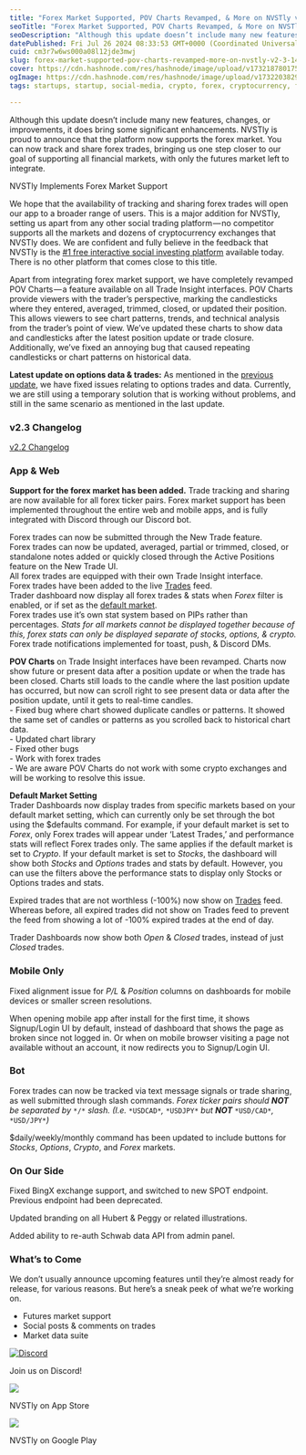 ```yaml
---
title: "Forex Market Supported, POV Charts Revamped, & More on NVSTly v2.3"
seoTitle: "Forex Market Supported, POV Charts Revamped, & More on NVSTly v2.3"
seoDescription: "Although this update doesn’t include many new features, changes, or improvements, it does bring some significant enhancements..."
datePublished: Fri Jul 26 2024 08:33:53 GMT+0000 (Coordinated Universal Time)
cuid: cm3r7w6ws000a08l12jde3mwj
slug: forex-market-supported-pov-charts-revamped-more-on-nvstly-v2-3-14d479fa140e
cover: https://cdn.hashnode.com/res/hashnode/image/upload/v1732187801759/e9bba75b-874c-4146-8ba1-2d0f24ede01b.png
ogImage: https://cdn.hashnode.com/res/hashnode/image/upload/v1732203829084/f0005c09-5077-4765-9db8-295ab567067d.png
tags: startups, startup, social-media, crypto, forex, cryptocurrency, finance, fintech, trading, economy, investing, stocks, futures, stockmarket, tradingplatfrom

---
```


Although this update doesn’t include many new features, changes, or improvements, it does bring some significant enhancements. NVSTly is proud to announce that the platform now supports the forex market. You can now track and share forex trades, bringing us one step closer to our goal of supporting all financial markets, with only the futures market left to integrate.

[](https://nvstly.com)

NVSTly Implements Forex Market Support

We hope that the availability of tracking and sharing forex trades will open our app to a broader range of users. This is a major addition for NVSTly, setting us apart from any other social trading platform — no competitor supports all the markets and dozens of cryptocurrency exchanges that NVSTly does. We are confident and fully believe in the feedback that NVSTly is the [#1 free interactive social investing platform](https://nvstly.com) available today. There is no other platform that comes close to this title.

Apart from integrating forex market support, we have completely revamped POV Charts — a feature available on all Trade Insight interfaces. POV Charts provide viewers with the trader’s perspective, marking the candlesticks where they entered, averaged, trimmed, closed, or updated their position. This allows viewers to see chart patterns, trends, and technical analysis from the trader’s point of view. We’ve updated these charts to show data and candlesticks after the latest position update or trade closure. Additionally, we’ve fixed an annoying bug that caused repeating candlesticks or chart patterns on historical data.

**Latest update on options data & trades:** As mentioned in the [previous update](https://nvstly.com/blog/Whats-Going-on-with-Options-084222 "What's going on with options data?"), we have fixed issues relating to options trades and data. Currently, we are still using a temporary solution that is working without problems, and still in the same scenario as mentioned in the last update.

### v2.3 Changelog

[v2.2 Changelog](https://nvstly.com/blog/Superspeed-Webull-Integration-Open-Beta-862082 "Previous Changelog")

### App & Web

**Support for the forex market has been added.** Trade tracking and sharing are now available for all forex ticker pairs. Forex market support has been implemented throughout the entire web and mobile apps, and is fully integrated with Discord through our Discord bot.

Forex trades can now be submitted through the New Trade feature.  
Forex trades can now be updated, averaged, partial or trimmed, closed, or standalone notes added or quickly closed through the Active Positions feature on the New Trade UI.  
All forex trades are equipped with their own Trade Insight interface.  
Forex trades have been added to the live [Trades](https://nvstly.com/trades "NVSTly: Social Investing | Latest Trades") feed.  
Trader dashboard now display all forex trades & stats when *Forex* filter is enabled, or if set as the [default market](https://nvstly.com/blog/Forex-Market-Supported-POV-Charts-885873#defaultmarket "Default Market").  
Forex trades use it’s own stat system based on PIPs rather than percentages. *Stats for all markets cannot be displayed together because of this, forex stats can only be displayed separate of stocks, options, & crypto.*  
Forex trade notifications implemented for toast, push, & Discord DMs.

**POV Charts** on Trade Insight interfaces have been revamped. Charts now show future or present data after a position update or when the trade has been closed. Charts still loads to the candle where the last position update has occurred, but now can scroll right to see present data or data after the position update, until it gets to real-time candles.  
\- Fixed bug where chart showed duplicate candles or patterns. It showed the same set of candles or patterns as you scrolled back to historical chart data.  
\- Updated chart library  
\- Fixed other bugs  
\- Work with forex trades  
\- We are aware POV Charts do not work with some crypto exchanges and will be working to resolve this issue.

**Default Market Setting**  
Trader Dashboards now display trades from specific markets based on your default market setting, which can currently only be set through the bot using the $defaults command. For example, if your default market is set to *Forex*, only Forex trades will appear under ‘Latest Trades,’ and performance stats will reflect Forex trades only. The same applies if the default market is set to *Crypto*. If your default market is set to *Stocks*, the dashboard will show both *Stocks* and *Options* trades and stats by default. However, you can use the filters above the performance stats to display only Stocks or Options trades and stats.

Expired trades that are not worthless (-100%) now show on [Trades](https://nvstly.com/trades "NVSTly: Social Investing | Latest Trades") feed. Whereas before, all expired trades did not show on Trades feed to prevent the feed from showing a lot of -100% expired trades at the end of day.

Trader Dashboards now show both *Open* & *Closed* trades, instead of just *Closed* trades.

### Mobile Only

Fixed alignment issue for *P/L* & *Position* columns on dashboards for mobile devices or smaller screen resolutions.

When opening mobile app after install for the first time, it shows Signup/Login UI by default, instead of dashboard that shows the page as broken since not logged in. Or when on mobile browser visiting a page not available without an account, it now redirects you to Signup/Login UI.

### Bot

Forex trades can now be tracked via text message signals or trade sharing, as well submitted through slash commands. *Forex ticker pairs should* ***NOT*** *be separated by* `*/*` *slash. (I.e.* `*USDCAD*`*,* `*USDJPY*` *but* ***NOT*** `*USD/CAD*`*,* `*USD/JPY*`*)*

$daily/weekly/monthly command has been updated to include buttons for *Stocks*, *Options*, *Crypto*, and *Forex* markets.

### On Our Side

Fixed BingX exchange support, and switched to new SPOT endpoint. Previous endpoint had been deprecated.

Updated branding on all Hubert & Peggy or related illustrations.

Added ability to re-auth Schwab data API from admin panel.

### What’s to Come

We don’t usually announce upcoming features until they’re almost ready for release, for various reasons. But here’s a sneak peek of what we’re working on.

*   Futures market support
*   Social posts & comments on trades
*   Market data suite

[![Discord](https://cdn.hashnode.com/res/hashnode/image/upload/v1732187798213/2c709a99-b7d6-4c48-ab73-d012f929ee8f.png)](https://nvstly.com/go/discord)

Join us on Discord!

[![](https://cdn.hashnode.com/res/hashnode/image/upload/v1732187799130/01bc1202-f013-46c0-936f-6e827e5bb565.png)](https://nvstly.com/ios)

NVSTly on App Store

[![](https://cdn.hashnode.com/res/hashnode/image/upload/v1732187799968/22fd2892-1d71-4b7a-b33d-e20a22488192.png)](https://nvstly.com/android)

NVSTly on Google Play